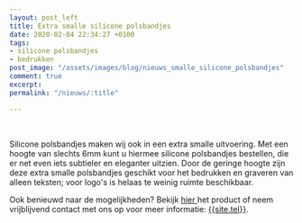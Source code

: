 ```yaml
---
layout: post_left
title: Extra smalle silicone polsbandjes
date: 2020-02-04 22:34:27 +0100
tags:
- silicone polsbandjes
- bedrukken
post_image: "/assets/images/blog/nieuws_smalle_silicone_polsbandjes"
comment: true
excerpt: 
permalink: "/nieuws/:title"

---
```

<br>  
<p>Silicone polsbandjes maken wij ook in een extra smalle uitvoering. Met een hoogte van slechts 6mm kunt u hiermee silicone polsbandjes bestellen, die er net even iets subtieler en eleganter uitzien. Door de geringe hoogte zijn deze extra smalle polsbandjes geschikt voor het bedrukken en graveren van alleen teksten; voor logo's is helaas te weinig ruimte beschikbaar.</p>

<p> Ook benieuwd naar de mogelijkheden? Bekijk <a class="blue" title="extra smalle siliconen polsbandjes" href="https://www.allpremiums.nl/extra-smalle-siliconen-polsbandjes-extra-dunne-silicone-armbandjes">hier </a>het product of neem vrijblijvend contact met ons op voor meer informatie: <a href="tel:{{site.tel-link}}">{{site.tel}}</a>.</p>